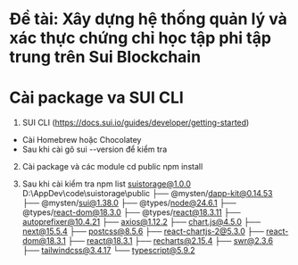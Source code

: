 # Đề tài: Xây dựng hệ thống quản lý và xác thực chứng chỉ học tập phi tập trung trên Sui Blockchain


# Cài package va SUI CLI
1. SUI CLI (https://docs.sui.io/guides/developer/getting-started)
- Cài Homebrew hoặc Chocolatey
- Sau khi cài gõ sui --version để kiểm tra 

2. Cài package và các module
cd public
npm install

3. Sau khi cài kiểm tra
npm list
suistorage@1.0.0 D:\AppDev\code\suistorage\public
├── @mysten/dapp-kit@0.14.53
├── @mysten/sui@1.38.0
├── @types/node@24.6.1
├── @types/react-dom@18.3.0
├── @types/react@18.3.11
├── autoprefixer@10.4.21
├── axios@1.12.2
├── chart.js@4.5.0
├── next@15.5.4
├── postcss@8.5.6
├── react-chartjs-2@5.3.0
├── react-dom@18.3.1
├── react@18.3.1
├── recharts@2.15.4
├── swr@2.3.6
├── tailwindcss@3.4.17
└── typescript@5.9.2
